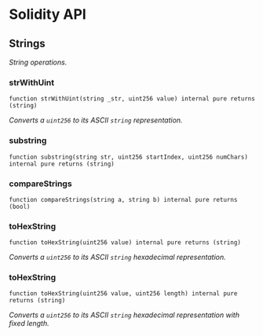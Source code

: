 # Solidity API

## Strings

_String operations._

### strWithUint

```solidity
function strWithUint(string _str, uint256 value) internal pure returns (string)
```

_Converts a `uint256` to its ASCII `string` representation._

### substring

```solidity
function substring(string str, uint256 startIndex, uint256 numChars) internal pure returns (string)
```

### compareStrings

```solidity
function compareStrings(string a, string b) internal pure returns (bool)
```

### toHexString

```solidity
function toHexString(uint256 value) internal pure returns (string)
```

_Converts a `uint256` to its ASCII `string` hexadecimal representation._

### toHexString

```solidity
function toHexString(uint256 value, uint256 length) internal pure returns (string)
```

_Converts a `uint256` to its ASCII `string` hexadecimal representation with fixed length._

